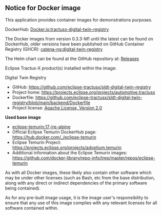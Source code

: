 ## Notice for Docker image
This application provides container images for demonstrations purposes.

DockerHub:  [Docker.io:tractusx-digital-twin-registry](https://hub.docker.com/r/tractusx/sldt-digital-twin-registry)

The Docker images from version 0.3.3-M1 until the latest can be found on DockerHub, older versions have been published on GitHub Container Registry (GHCR): [catena-ng:digital-twin-registry](https://github.com/catenax-ng/product-semantics/pkgs/container/sldt-digital-twin-registry)

The Helm chart can be found at the GitHub repository at: [Releases](https://github.com/eclipse-tractusx/sldt-digital-twin-registry/releases) <br/>

Eclipse Tractus-X product(s) installed within the image:

Digital Twin Registry

- GitHub: https://github.com/eclipse-tractusx/sldt-digital-twin-registry
- Project home: https://projects.eclipse.org/projects/automotive.tractusx
- Dockerfile: https://github.com/eclipse-tractusx/sldt-digital-twin-registry/blob/main/backend/Dockerfile
- Project license: [Apache License, Version 2.0](https://github.com/eclipse-tractusx/sldt-digital-twin-registry/blob/main/LICENSE)

**Used base image**
- [eclipse-temurin:17-jre-alpine](https://github.com/adoptium/containers)
- Official Eclipse Temurin DockerHub page: https://hub.docker.com/_/eclipse-temurin
- Eclipse Temurin Project: https://projects.eclipse.org/projects/adoptium.temurin
- Additional information about the Eclipse Temurin images: https://github.com/docker-library/repo-info/tree/master/repos/eclipse-temurin

As with all Docker images, these likely also contain other software which may be under other licenses (such as Bash, etc from the base distribution, along with any direct or indirect dependencies of the primary software being contained).

As for any pre-built image usage, it is the image user's responsibility to ensure that any use of this image complies with any relevant licenses for all software contained within.